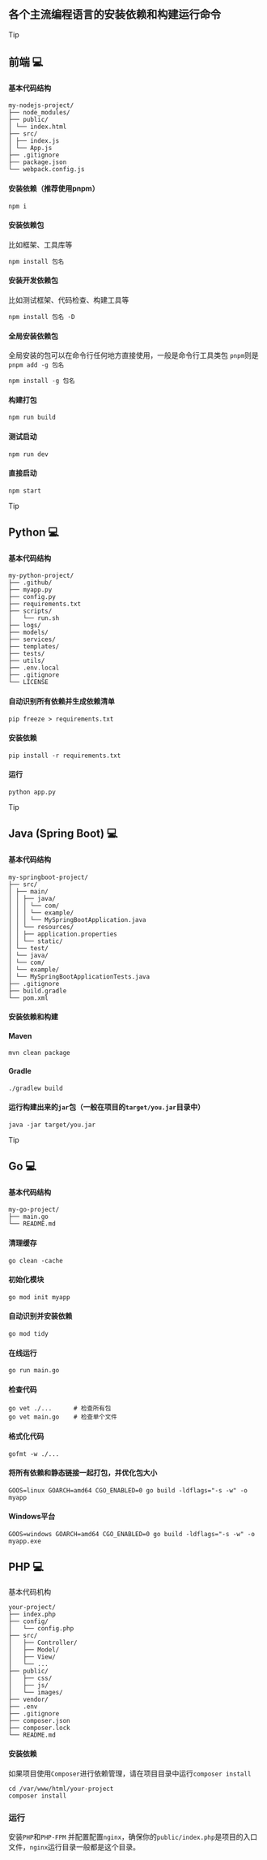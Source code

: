 ## 各个主流编程语言的安装依赖和构建运行命令

> [!TIP]
> ## 前端 💻

#### 基本代码结构
```
my-nodejs-project/
├── node_modules/
├── public/
│ └── index.html
├── src/
│ ├── index.js
│ └── App.js
├── .gitignore
├── package.json
└── webpack.config.js
```
#### 安装依赖（推荐使用pnpm）
```
npm i
```


#### 安装依赖包
比如框架、工具库等
```
npm install 包名
```

#### 安装开发依赖包
比如测试框架、代码检查、构建工具等
```
npm install 包名 -D
```

#### 全局安装依赖包

全局安装的包可以在命令行任何地方直接使用，一般是命令行工具类包
`pnpm`则是`pnpm add -g 包名`
```
npm install -g 包名
```


#### 构建打包
```
npm run build
```

#### 测试启动
```
npm run dev
```
#### 直接启动
```
npm start
```

> [!TIP]
> ## Python 💻

#### 基本代码结构
```
my-python-project/
├── .github/
├── myapp.py
├── config.py
├── requirements.txt
├── scripts/
│   └── run.sh
├── logs/
├── models/
├── services/
├── templates/
├── tests/
├── utils/
├── .env.local
├── .gitignore
└── LICENSE
```

#### 自动识别所有依赖并生成依赖清单
```
pip freeze > requirements.txt
```

#### 安装依赖
```
pip install -r requirements.txt
```

#### 运行
```
python app.py
```


> [!TIP]
> ## Java (Spring Boot) 💻

#### 基本代码结构
```
my-springboot-project/
├── src/
│ ├── main/
│ │ ├── java/
│ │ │ └── com/
│ │ │ └── example/
│ │ │ └── MySpringBootApplication.java
│ │ └── resources/
│ │ ├── application.properties
│ │ └── static/
│ └── test/
│ └── java/
│ └── com/
│ └── example/
│ └── MySpringBootApplicationTests.java
├── .gitignore
├── build.gradle
└── pom.xml
```

#### 安装依赖和构建

#### Maven
```
mvn clean package
```
#### Gradle
```
./gradlew build
```
#### 运行构建出来的`jar`包（一般在项目的`target/you.jar`目录中）
```
java -jar target/you.jar
```

> [!TIP]
> ## Go 💻


#### 基本代码结构
```
my-go-project/
├── main.go
└── README.md
```

#### 清理缓存
```
go clean -cache
```
#### 初始化模块
```
go mod init myapp
```
#### 自动识别并安装依赖
```
go mod tidy
```
#### 在线运行
```
go run main.go
```

#### 检查代码
```
go vet ./...      # 检查所有包
go vet main.go    # 检查单个文件
```
#### 格式化代码
```
gofmt -w ./...
```

#### 将所有依赖和静态链接一起打包，并优化包大小
```
GOOS=linux GOARCH=amd64 CGO_ENABLED=0 go build -ldflags="-s -w" -o myapp
```

#### Windows平台
```
GOOS=windows GOARCH=amd64 CGO_ENABLED=0 go build -ldflags="-s -w" -o myapp.exe
```

## PHP 💻

基本代码机构
```
your-project/
├── index.php
├── config/
│   └── config.php
├── src/
│   ├── Controller/
│   ├── Model/
│   ├── View/
│   └── ...
├── public/
│   ├── css/
│   ├── js/
│   └── images/
├── vendor/
├── .env
├── .gitignore
├── composer.json
├── composer.lock
└── README.md
```

#### 安装依赖

如果项目使用`Composer`进行依赖管理，请在项目目录中运行`composer install`
```
cd /var/www/html/your-project
composer install
```

### 运行

安装`PHP`和`PHP-FPM` 并配置配置`nginx`，确保你的`public/index.php`是项目的入口文件，`nginx`运行目录一般都是这个目录。


